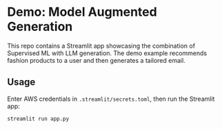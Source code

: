 # Demo: Model Augmented Generation

This repo contains a Streamlit app showcasing the combination of Supervised ML with LLM generation.
The demo example recommends fashion products to a user and then generates a tailored email.

## Usage
Enter AWS credentials in `.streamlit/secrets.toml`, then run the Streamlit app:

```shell
streamlit run app.py
```
